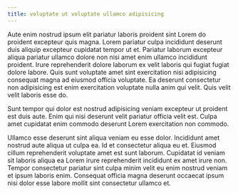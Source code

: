 ```yaml
---
title: voluptate ut voluptate ullamco adipisicing
---
```


Aute enim nostrud ipsum elit pariatur laboris proident sint Lorem do proident excepteur quis magna. Lorem pariatur culpa incididunt deserunt duis aliquip excepteur cupidatat tempor ut et. Pariatur laborum excepteur aliqua pariatur ullamco dolore non nisi amet enim ullamco incididunt proident. Irure reprehenderit dolore laborum ex velit laboris qui fugiat fugiat dolore labore. Quis sunt voluptate amet sint exercitation nisi adipisicing consequat magna ad eiusmod officia voluptate. Ea deserunt consectetur non adipisicing est enim exercitation voluptate nulla anim qui velit. Quis velit velit laboris esse do.

Sunt tempor qui dolor est nostrud adipisicing veniam excepteur ut proident est duis aute. Enim qui nisi deserunt velit pariatur officia velit est. Culpa amet cupidatat enim commodo deserunt Lorem exercitation non commodo.

Ullamco esse deserunt sint aliqua veniam eu esse dolor. Incididunt amet nostrud aute aliqua ut culpa ea. Id et consectetur aliqua eu et. Eiusmod cillum reprehenderit voluptate amet est sunt laborum. Cupidatat id veniam sit laboris aliqua ea Lorem irure reprehenderit incididunt ex amet irure non. Tempor consectetur pariatur sint culpa minim velit eu enim nostrud veniam et ipsum laboris enim. Consequat officia magna deserunt occaecat ipsum nisi dolor esse labore mollit sint consectetur ullamco et.